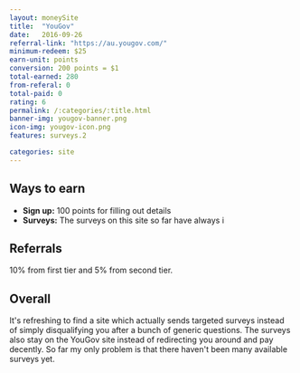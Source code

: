 ```yaml
---
layout: moneySite
title:  "YouGov"
date:   2016-09-26
referral-link: "https://au.yougov.com/"
minimum-redeem: $25
earn-unit: points
conversion: 200 points = $1
total-earned: 280
from-referal: 0
total-paid: 0
rating: 6
permalink: /:categories/:title.html
banner-img: yougov-banner.png
icon-img: yougov-icon.png
features: surveys.2

categories: site
---
```



Ways to earn
------

* <b>Sign up:</b> 100 points for filling out details
* <b>Surveys:</b> The surveys on this site so far have always i



Referrals
-----

10% from first tier and 5% from second tier.

Overall
------

It's refreshing to find a site which actually sends targeted surveys instead of simply disqualifying you after a bunch of generic questions. The surveys also stay on the YouGov site instead of redirecting you around and pay decently. So far my only problem is that there haven't been many available surveys yet.